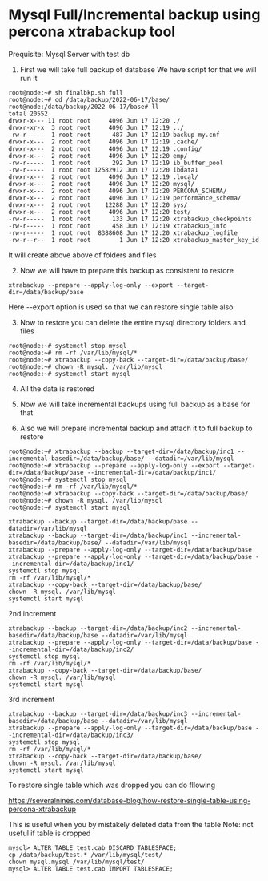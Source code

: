 # Mysql Full/Incremental backup using percona xtrabackup tool

Prequisite: Mysql Server with test db

1. First we will take full backup of database
We have script for that we will run it 

```console
root@node:~# sh finalbkp.sh full
root@node:~# cd /data/backup/2022-06-17/base/
root@node:/data/backup/2022-06-17/base# ll
total 20552
drwxr-x--- 11 root root     4096 Jun 17 12:20 ./
drwxr-xr-x  3 root root     4096 Jun 17 12:19 ../
-rw-r-----  1 root root      487 Jun 17 12:19 backup-my.cnf
drwxr-x---  2 root root     4096 Jun 17 12:19 .cache/
drwxr-x---  2 root root     4096 Jun 17 12:19 .config/
drwxr-x---  2 root root     4096 Jun 17 12:20 emp/
-rw-r-----  1 root root      292 Jun 17 12:19 ib_buffer_pool
-rw-r-----  1 root root 12582912 Jun 17 12:20 ibdata1
drwxr-x---  2 root root     4096 Jun 17 12:19 .local/
drwxr-x---  2 root root     4096 Jun 17 12:20 mysql/
drwxr-x---  2 root root     4096 Jun 17 12:20 PERCONA_SCHEMA/
drwxr-x---  2 root root     4096 Jun 17 12:19 performance_schema/
drwxr-x---  2 root root    12288 Jun 17 12:20 sys/
drwxr-x---  2 root root     4096 Jun 17 12:20 test/
-rw-r-----  1 root root      133 Jun 17 12:20 xtrabackup_checkpoints
-rw-r-----  1 root root      458 Jun 17 12:19 xtrabackup_info
-rw-r-----  1 root root  8388608 Jun 17 12:20 xtrabackup_logfile
-rw-r--r--  1 root root        1 Jun 17 12:20 xtrabackup_master_key_id
```
It will create above above of folders and files

2. Now we will have to prepare this backup as consistent to restore 
```console
xtrabackup --prepare --apply-log-only --export --target-dir=/data/backup/base
```
Here --export option is used so that we can restore single table also

3. Now to restore you can delete the entire mysql directory folders and files
```console 
root@node:~# systemctl stop mysql
root@node:~# rm -rf /var/lib/mysql/*
root@node:~# xtrabackup --copy-back --target-dir=/data/backup/base/
root@node:~# chown -R mysql. /var/lib/mysql
root@node:~# systemctl start mysql
```
4. All the data is restored

5. Now we will take incremental backups using full backup as a base for that
6. Also we will prepare incremental backup and attach it to full backup to restore
```console
root@node:~# xtrabackup --backup --target-dir=/data/backup/inc1 --incremental-basedir=/data/backup/base/ --datadir=/var/lib/mysql
root@node:~# xtrabackup --prepare --apply-log-only --export --target-dir=/data/backup/base --incremental-dir=/data/backup/inc1/
root@node:~# systemctl stop mysql
root@node:~# rm -rf /var/lib/mysql/*
root@node:~# xtrabackup --copy-back --target-dir=/data/backup/base/
root@node:~# chown -R mysql. /var/lib/mysql
root@node:~# systemctl start mysql
```














```console
xtrabackup --backup --target-dir=/data/backup/base --datadir=/var/lib/mysql
xtrabackup --backup --target-dir=/data/backup/inc1 --incremental-basedir=/data/backup/base/ --datadir=/var/lib/mysql
xtrabackup --prepare --apply-log-only --target-dir=/data/backup/base
xtrabackup --prepare --apply-log-only --target-dir=/data/backup/base --incremental-dir=/data/backup/inc1/
systemctl stop mysql
rm -rf /var/lib/mysql/*
xtrabackup --copy-back --target-dir=/data/backup/base/
chown -R mysql. /var/lib/mysql
systemctl start mysql
```

2nd increment
```console
xtrabackup --backup --target-dir=/data/backup/inc2 --incremental-basedir=/data/backup/base --datadir=/var/lib/mysql
xtrabackup --prepare --apply-log-only --target-dir=/data/backup/base --incremental-dir=/data/backup/inc2/
systemctl stop mysql
rm -rf /var/lib/mysql/*
xtrabackup --copy-back --target-dir=/data/backup/base/
chown -R mysql. /var/lib/mysql
systemctl start mysql
```

3rd increment
```console
xtrabackup --backup --target-dir=/data/backup/inc3 --incremental-basedir=/data/backup/base --datadir=/var/lib/mysql
xtrabackup --prepare --apply-log-only --target-dir=/data/backup/base --incremental-dir=/data/backup/inc3/
systemctl stop mysql
rm -rf /var/lib/mysql/*
xtrabackup --copy-back --target-dir=/data/backup/base/
chown -R mysql. /var/lib/mysql
systemctl start mysql
```


To restore single table which was dropped you can do fllowing

https://severalnines.com/database-blog/how-restore-single-table-using-percona-xtrabackup

This is useful when you by mistakely deleted data from the table 
Note: not useful if table is dropped

```console
mysql> ALTER TABLE test.cab DISCARD TABLESPACE;
cp /data/backup/test.* /var/lib/mysql/test/
chown mysql.mysql /var/lib/mysql/test/
mysql> ALTER TABLE test.cab IMPORT TABLESPACE;
```

